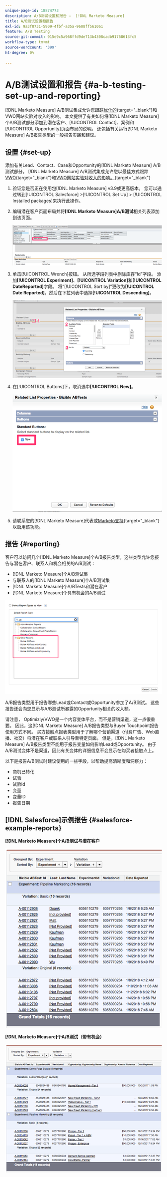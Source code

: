 ```yaml
---
unique-page-id: 18874773
description: A/B测试设置和报告 —  [!DNL Marketo Measure]
title: A/B测试设置和报告
exl-id: 9a3f0731-5909-4fbf-a35a-9608ff561061
feature: A/B Testing
source-git-commit: 915e9c5a968ffd9de713b4308cadb91768613fc5
workflow-type: tm+mt
source-wordcount: '399'
ht-degree: 0%

---
```


# A/B测试设置和报告 {#a-b-testing-set-up-and-reporting}

[!DNL Marketo Measure] A/B测试集成允许您跟踪[优化的](https://www.optimizely.com/){target="_blank"}和VWO网站实验对收入的影响。 本文提供了有关如何将[!DNL Marketo Measure]个A/B测试部分添加到潜在客户、[!UICONTROL Contact]、案例和[!UICONTROL Opportunity]页面布局的说明。 还包括有关运行[!DNL Marketo Measure] A/B报告类型的一般报告实践和建议。

## 设置 {#set-up}

添加有关Lead、Contact、Case和Opportunity的[!DNL Marketo Measure] A/B测试部分。 [!DNL Marketo Measure] A/B测试集成允许您以最佳方式跟踪[VWO](https://vwo.com/){target="_blank"}和[VWO网站实验对收入的影响。](https://www.optimizely.com/){target="_blank"}

1. 验证您是否正在使用包[!DNL Marketo Measure] v3.9或更高版本。 您可以通过转到[!UICONTROL Salesforce] >[!UICONTROL Set Up] > [!UICONTROL Installed packages]来执行此操作。
1. 编辑潜在客户页面布局并将&#x200B;**[!DNL Marketo Measure]A/B测试**&#x200B;相关列表添加到该页面。

   ![](assets/1.png)

1. 单击[!UICONTROL Wrench]按钮。 从所选字段列表中删除库存“Id”字段。 添加&#x200B;**[!UICONTROL Experiment]**、**[!UICONTROL Variation]**&#x200B;和&#x200B;**[!UICONTROL DateReported]**&#x200B;字段。 将“[!UICONTROL Sort by]”更改为&#x200B;**[!UICONTROL Date Reported]**，然后在下拉列表中选择&#x200B;**[!UICONTROL Descending]**。

   ![](assets/2.png)

1. 在[!UICONTROL Buttons]下，取消选中&#x200B;**[!UICONTROL New]**。

   ![](assets/3.png)

1. 请联系您的[!DNL Marketo Measure]代表或[Marketo支持](https://nation.marketo.com/t5/support/ct-p/Support){target="_blank"}以启用该功能。

## 报告 {#reporting}

客户可以访问几个[!DNL Marketo Measure]个A/B报告类型，这些类型允许您报告与潜在客户、联系人和机会相关的A/B测试：

* [!DNL Marketo Measure]个A/B测试集
* 与联系人的[!DNL Marketo Measure]个A/B测试集
* [!DNL Marketo Measure]个A/BTests和潜在客户
* [!DNL Marketo Measure]个具有机会的A/B测试

![](assets/4.png)

A/B报告类型用于报告哪些Lead或Contact或Opportunity参加了A/B测试。 这些报告还会向您显示与A/B测试所暴露的Opportunity相关的收入额。

请注意， Optimizly/VWO是一个内容变体平台，而不是营销渠道，这一点很重要。 因此，这[!DNL Marketo Measure] A/B报告类型与Buyer Touchpoint报告使用方式不同。 买方接触点报表类型用于了解哪个营销渠道（付费广告、Web直播、社交）将潜在客户或联系人引导至特定页面。 但是，[!DNL Marketo Measure] A/B报告类型不能用于报告变量如何影响Lead或Opportunity。 由于A/B测试变体不是渠道，因此有关变体的详细信息不会显示在购买者接触点上。

以下是报告A/B测试时建议使用的一些字段，以帮助提高清晰度和洞察力：

* 商机已转化
* 试验
* 试验Id
* 变量
* 变量ID
* 报告日期

## [!DNL Salesforce]示例报告 {#salesforce-example-reports}

**[!DNL Marketo Measure]个A/B测试与潜在客户**

![](assets/5.png)

**[!DNL Marketo Measure]个A/B测试（带有机会）**

![](assets/6.png)
